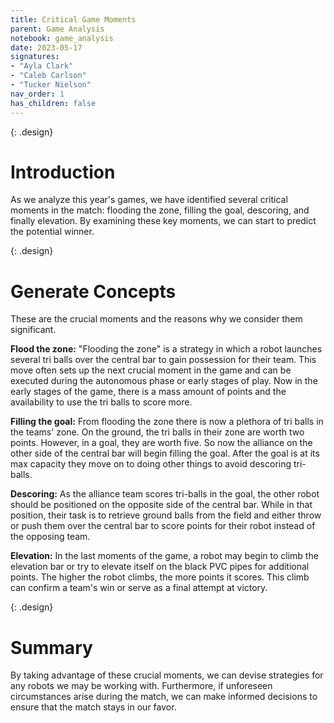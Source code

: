 ```yaml
---
title: Critical Game Moments
parent: Game Analysis
notebook: game_analysis
date: 2023-05-17
signatures:
- "Ayla Clark"
- "Caleb Carlson"
- "Tucker Nielson"
nav_order: 1
has_children: false
---
```


{: .design}
# Introduction 

As we analyze this year's games, we have identified several critical moments in the match: flooding the zone, filling the goal, descoring, and finally elevation. By examining these key moments, we can start to predict the potential winner.

{: .design}
# Generate Concepts 

These are the crucial moments and the reasons why we consider them significant.

**Flood the zone:** "Flooding the zone" is a strategy in which a robot launches several tri balls over the central bar to gain possession for their team. This move often sets up the next crucial moment in the game and can be executed during the autonomous phase or early stages of play. Now in the early stages of the game, there is a mass amount of points and the availability to use the tri balls to score more.

**Filling the goal:** From flooding the zone there is now a plethora of tri balls in the teams' zone. On the ground, the tri balls in their zone are worth two points. However, in a goal, they are worth five. So now the alliance on the other side of the central bar will begin filling the goal. After the goal is at its max capacity they move on to doing other things to avoid descoring tri-balls.

**Descoring:** As the alliance team scores tri-balls in the goal, the other robot should be positioned on the opposite side of the central bar. While in that position, their task is to retrieve ground balls from the field and either throw or push them over the central bar to score points for their robot instead of the opposing team.

**Elevation:** In the last moments of the game, a robot may begin to climb the elevation bar or try to elevate itself on the black PVC pipes for additional points. The higher the robot climbs, the more points it scores. This climb can confirm a team's win or serve as a final attempt at victory.

{: .design}
# Summary

By taking advantage of these crucial moments, we can devise strategies for any robots we may be working with. Furthermore, if unforeseen circumstances arise during the match, we can make informed decisions to ensure that the match stays in our favor.